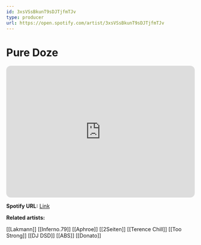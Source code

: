 ```yaml
---
id: 3xsVSsBkunT9sDJTjfmTJv
type: producer
url: https://open.spotify.com/artist/3xsVSsBkunT9sDJTjfmTJv
---
```

# Pure Doze

<iframe style="border-radius:12px" src="https://open.spotify.com/embed/artist/3xsVSsBkunT9sDJTjfmTJv" width="100%" height="352" frameBorder="0" allowfullscreen="" allow="autoplay; clipboard-write; encrypted-media; fullscreen; picture-in-picture" loading="lazy"></iframe>

**Spotify URL:** [Link](https://open.spotify.com/artist/3xsVSsBkunT9sDJTjfmTJv)

**Related artists:**

[[Lakmann]]
[[Inferno.79]]
[[Aphroe]]
[[2Seiten]]
[[Terence Chill]]
[[Too Strong]]
[[DJ DSD]]
[[ABS]]
[[Donato]]
